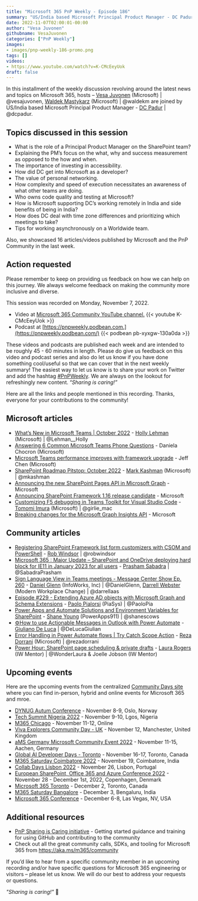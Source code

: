 ```yaml
---
title: "Microsoft 365 PnP Weekly - Episode 186"
summary: "US/India based Microsoft Principal Product Manager - DC Padur joins Microsoft’s Vesa Juvonen in a discussion on role of a Principal Product Manager, personal networking, working remotely and asynchronously on WW team, plus 16 articles/videos by Microsoft/Community are highlighted."
date: 2022-11-07T02:00:01-00:00
author: "Vesa Juvonen"
githubname: VesaJuvonen
categories: ["PnP Weekly"]
images:
- images/pnp-weekly-186-promo.png
tags: []
videos:
- https://www.youtube.com/watch?v=K-CMcEeyUok
draft: false
---
```

 
In this installment of the weekly discussion revolving around the latest news and topics on Microsoft 365, hosts – [Vesa Juvonen](http://twitter.com/vesajuvonen) (Microsoft) \| @vesajuvonen, [Waldek Mastykarz](http://twitter.com/waldekm) (Microsoft) \| @waldekm are joined by US/India based Microsoft Principal Product Manager - [DC Padur](https://twitter.com/dcpadur) \| @dcpadur.

## Topics discussed in this session

* What is the role of a Principal Product Manager on the SharePoint team?
* Explaining the PM’s focus on the what, why and success measurement as opposed to the how and when.
* The importance of investing in accessibility.
* How did DC get into Microsoft as a developer?
* The value of personal networking.
* How complexity and speed of execution necessitates an awareness of what other teams are doing.
* Who owns code quality and testing at Microsoft?
* How is Microsoft supporting DC’s working remotely in India and side benefits of being in India?
* How does DC deal with time zone differences and prioritizing which meetings to take?
* Tips for working asynchronously on a Worldwide team.

Also, we showcased 16 articles/videos published by Microsoft and the PnP Community in the last week.

## Action requested

Please remember to keep on providing us feedback on how we can help on this journey. We always welcome feedback on making the community more inclusive and diverse.

This session was recorded on Monday, November 7, 2022.

*   Video at [Microsoft 365 Community YouTube channel.](https://aka.ms/m365pnp-videos)
    {{< youtube K-CMcEeyUok >}}
*   Podcast at [https://pnpweekly.podbean.com.](https://pnpweekly.podbean.com/) 
    {{< podbean pb-xyxgw-130a0da >}}   

These videos and podcasts are published each week and are intended to be roughly 45 - 60 minutes in length.  Please do give us feedback on this video and podcast series and also do let us know if you have done something cool/useful so that we can cover that in the next weekly summary! The easiest way to let us know is to share your work on Twitter and add the hashtag [#PnPWeekly](https://twitter.com/search?q=%23pnpweekly). We are always on the lookout for refreshingly new content. “_Sharing is caring!”_ 

Here are all the links and people mentioned in this recording. Thanks, everyone for your contributions to the community!

## Microsoft articles

* [What’s New in Microsoft Teams | October 2022](https://techcommunity.microsoft.com/t5/microsoft-teams-blog/what-s-new-in-microsoft-teams-october-2022/ba-p/3666435) - [Holly Lehman](https://twitter.com/Lehman__Holly) (Microsoft) | @Lehman__Holly
* [Answering 6 Common Microsoft Teams Phone Questions](https://techcommunity.microsoft.com/t5/microsoft-teams-blog/answering-6-common-microsoft-teams-phone-questions/ba-p/3663596) - Daniela Chocron (Microsoft)
* [Microsoft Teams performance improves with framework upgrade](https://techcommunity.microsoft.com/t5/microsoft-teams-blog/microsoft-teams-performance-improves-with-framework-upgrade/ba-p/3668580) - Jeff Chen (Microsoft)
* [SharePoint Roadmap Pitstop: October 2022](https://techcommunity.microsoft.com/t5/microsoft-sharepoint-blog/sharepoint-roadmap-pitstop-october-2022/ba-p/3667609) - [Mark Kashman](https://twitter.com/mkashman) (Microsoft) | @mkashman
* [Announcing the new SharePoint Pages API in Microsoft Graph](https://devblogs.microsoft.com/microsoft365dev/announcing-the-new-sharepoint-pages-api-in-microsoft-graph/) - Microsoft
* [Announcing SharePoint Framework 1.16 release candidate](https://devblogs.microsoft.com/microsoft365dev/updated-preview-of-the-sharepoint-framework-1-16/) - Microsoft
* [Customizing F5 debugging in Teams Toolkit for Visual Studio Code](https://devblogs.microsoft.com/microsoft365dev/customizing-f5-debugging-in-teams-toolkit-for-visual-studio-code/) - [Tomomi Imura](https://twitter.com/girlie_mac) (Microsoft) | @girlie_mac
* [Breaking changes for the Microsoft Graph Insights API](https://devblogs.microsoft.com/microsoft365dev/breaking-changes-for-the-microsoft-graph-insights-api/) - Microsoft

## Community articles

* [Registering SharePoint Framework list form customizers with CSOM and PowerShell](https://robwindsor.hashnode.dev/registering-sharepoint-framework-list-form-customizers) - [Rob Windsor](https://twitter.com/robwindsor) | @robwindsor
* [Microsoft 365 : Major Update – SharePoint and OneDrive deploying hard block for IE11 in January 2023 for all users](https://knowledge-junction.in/2022/11/05/microsoft-365-major-update-sharepoint-and-onedrive-deploying-hard-block-for-ie11-in-january-2023-for-all-users/) - [Prasham Sabadra](https://twitter.com/SabadraPrasham) | @SabadraPrasham
* [Sign Language View in Teams meetings - Message Center Show Ep. 260](https://regarding365.com/sign-language-view-in-teams-meetings-387c1e669811) - [Daniel Glenn](https://twitter.com/DanielGlenn) (InfoWorks, Inc) | @DanielGlenn, [Darrell Webster](http://twitter.com/darrellaas) (Modern Workplace Change) | @darrellaas
* [Episode #229 - Extending Azure AD objects with Microsoft Graph and Schema Extensions](https://www.youtube.com/watch?v=OPxNZfljQTo) - [Paolo Pialorsi](https://twitter.com/PaoloPia) (PiaSys) | @PaoloPia
* [Power Apps and Automate Solutions and Environment Variables for SharePoint](https://www.youtube.com/watch?v=o-yL57DuUDE) - [Shane Young](https://twitter.com/ShanesCows) (PowerApps911) | @shanescows
* [⚙️How to use Actionable Messages in Outlook with Power Automate](https://www.youtube.com/watch?v=DCihYRK8w9Q) - [Giuliano De Luca](https://twitter.com/DeLucaGiulian) | @DeLucaGiulian
* [Error Handling in Power Automate flows | Try Catch Scope Action](https://www.youtube.com/watch?v=qLADf8ne5qQ) - [Reza Dorrani](https://twitter.com/rezadorrani) (Microsoft) | @rezadorrani
* [Power Hour: SharePoint page scheduling & private drafts](https://www.youtube.com/watch?v=1chr7zd5Vjg) - [Laura Rogers](https://twitter.com/WonderLaura) (IW Mentor) | @WonderLaura & Joelle Jobson (IW Mentor)

## Upcoming events

Here are the upcoming events from the centralized [Community Days site](https://communitydays.org/events?when=upcoming) where you can find in-person, hybrid and online events for Microsoft 365 and mroe.

* [DYNUG Autum Conference](https://dynug.no/arrangementer/dynug-hostkonferanse-2/) - November 8-9, Oslo, Norway
* [Tech Summit Nigeria 2022](https://www.techsummitnigeria.com/) - November 9-10, Lgos, Nigeria
* [M365 Chicago](https://m365chicago.com/) - November 11-12, Online
* [Viva Explorers Community Day - UK](https://www.vivaexplorers.com/) - November 12, Manchester, United Kingdom
* [aMS Germany Microsoft Community Event 2022](https://www.bechtle.com/about-bechtle/events/amsgermany) - November 11-15, Aachen, Germany
* [Global AI Developer Days - Toronto](https://globalai.community/) - November 16-17, Toronto, Canada
* [M365 Saturday Coimbatore 2022](https://athen.tech/M365-Saturday-Coimbatore-2022/) - November 19, Coimbatore, India
* [Collab Days Lisbon 2022](https://www.collabdays.org/2022-lisbon/) - November 26, Lisbon, Portugal
* [​​​​​​​European SharePoint, Office 365 and Azure Conference 2022](https://www.sharepointeurope.com/) - November 28 - December 1st, 2022, Copenhagen, Denmark
* [Microsoft 365 Toronto](https://www.communitydays.org/event/2022-12-02/microsoft-365-toronto) - December 2, Toronto, Canada
* [M365 Saturday Bangalore](https://www.communitydays.org/event/2022-12-03/m365-saturday-bangalore-2022) - December 3, Bengaluru, India
* [Microsoft 365 Conference](https://m365conf.com/#!/) - December 6-8, Las Vegas, NV, USA


## Additional resources

* [PnP Sharing is Caring initiative](https://aka.ms/sharing-is-caring) - Getting started guidance and training for using GitHub and contributing to the community
* Check out all the great community calls, SDKs, and tooling for Microsoft 365 from <https://aka.ms/m365/community>

If you’d like to hear from a specific community member in an upcoming recording and/or have specific questions for Microsoft 365 engineering or visitors – please let us know. We will do our best to address your requests or questions.

_"Sharing is caring!"_ 🧡

